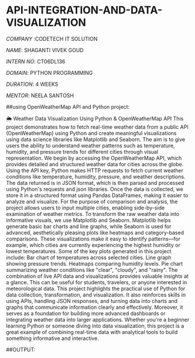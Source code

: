 # API-INTEGRATION-AND-DATA-VISUALIZATION

*COMPANY* :CODETECH IT SOLUTION

*NAME*: SHAGANTI VIVEK GOUD

*INTERN NO*: CT06DL136

*DOMAIN*: PYTHON PROGRAMMING

*DURATION*: 4 WEEKS

*MENTOR*: NEELA SANTOSH

##using OpenWeatherMap API and Python project:

🌦️ Weather Data Visualization Using Python & OpenWeatherMap API
This project demonstrates how to fetch real-time weather data from a public API (OpenWeatherMap) using Python and create meaningful visualizations using data science libraries like Matplotlib and Seaborn. The aim is to give users the ability to understand weather patterns such as temperature, humidity, and pressure trends for different cities through visual representation.
We begin by accessing the OpenWeatherMap API, which provides detailed and structured weather data for cities across the globe. Using the API key, Python makes HTTP requests to fetch current weather conditions like temperature, humidity, pressure, and weather descriptions. The data returned is in JSON format, which is then parsed and processed using Python's requests and json libraries.
Once the data is collected, we store it in a structured format using Pandas DataFrames, making it easier to analyze and visualize. For the purpose of comparison and analysis, the project allows users to input multiple cities, enabling side-by-side examination of weather metrics.
To transform the raw weather data into informative visuals, we use Matplotlib and Seaborn. Matplotlib helps generate basic bar charts and line graphs, while Seaborn is used for advanced, aesthetically pleasing plots like heatmaps and category-based comparisons. These visualizations make it easy to identify patterns—for example, which cities are currently experiencing the highest humidity or lowest temperatures.
Some of the key plots generated in this project include:
Bar chart of temperatures across selected cities.
Line graph showing pressure trends.
Heatmaps comparing humidity levels.
Pie chart summarizing weather conditions like "clear", "cloudy", and "rainy".
The combination of live API data and visualizations provides valuable insights at a glance. This can be useful for students, travelers, or anyone interested in meteorological data.
This project highlights the practical use of Python for data collection, transformation, and visualization. It also reinforces skills in using APIs, handling JSON responses, and turning data into charts and graphs that communicate information clearly and effectively. Moreover, it serves as a foundation for building more advanced dashboards or integrating weather data into larger applications.
Whether you're a beginner learning Python or someone diving into data visualization, this project is a great example of combining real-time data with analytical tools to build something informative and interactive.

##OUTPUT:



